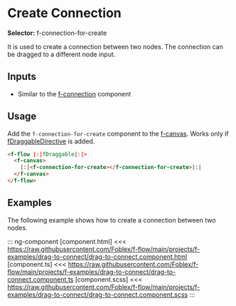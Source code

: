 ﻿# Create Connection

**Selector:**  f-connection-for-create

It is used to create a connection between two nodes. The connection can be dragged to a different node input.

## Inputs

  - Similar to the [f-connection](f-connection-component) component

## Usage

Add the `f-connection-for-create` component to the [f-canvas](f-canvas-component). Works only if [fDraggableDirective](f-draggable-directive) is added.

```html
<f-flow |:|fDraggable|:|>
  <f-canvas>
    |:|<f-connection-for-create></f-connection-for-create>|:|
  </f-canvas>
</f-flow>
```

## Examples

The following example shows how to create a connection between two nodes.

::: ng-component <drag-to-connect></drag-to-connect>
[component.html] <<< https://raw.githubusercontent.com/Foblex/f-flow/main/projects/f-examples/drag-to-connect/drag-to-connect.component.html
[component.ts] <<< https://raw.githubusercontent.com/Foblex/f-flow/main/projects/f-examples/drag-to-connect/drag-to-connect.component.ts
[component.scss] <<< https://raw.githubusercontent.com/Foblex/f-flow/main/projects/f-examples/drag-to-connect/drag-to-connect.component.scss
:::
